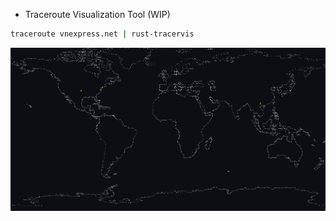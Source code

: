 * Traceroute Visualization Tool (WIP)

``` sh
traceroute vnexpress.net | rust-tracervis
```

![Output result](./screenshot.png "Everything is in your terminal!")
